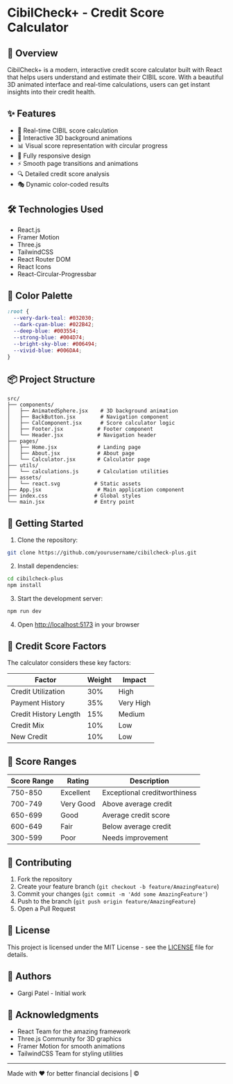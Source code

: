 # CibilCheck+ - Credit Score Calculator



## 🌟 Overview

CibilCheck+ is a modern, interactive credit score calculator built with React that helps users understand and estimate their CIBIL score. With a beautiful 3D animated interface and real-time calculations, users can get instant insights into their credit health.

## ✨ Features

- 🎯 Real-time CIBIL score calculation
- 🎨 Interactive 3D background animations
- 📊 Visual score representation with circular progress
- 📱 Fully responsive design
- ⚡ Smooth page transitions and animations
- 🔍 Detailed credit score analysis
- 🎭 Dynamic color-coded results

## 🛠️ Technologies Used

- React.js
- Framer Motion
- Three.js
- TailwindCSS
- React Router DOM
- React Icons
- React-Circular-Progressbar

## 🎨 Color Palette

```css
:root {
  --very-dark-teal: #032030;
  --dark-cyan-blue: #022B42;
  --deep-blue: #003554;
  --strong-blue: #004D74;
  --bright-sky-blue: #006494;
  --vivid-blue: #006DA4;
}
```

## 📦 Project Structure

```
src/
├── components/
│   ├── AnimatedSphere.jsx    # 3D background animation
│   ├── BackButton.jsx        # Navigation component
│   ├── CalComponent.jsx      # Score calculator logic
│   ├── Footer.jsx           # Footer component
│   └── Header.jsx           # Navigation header
├── pages/
│   ├── Home.jsx             # Landing page
│   ├── About.jsx            # About page
│   └── Calculator.jsx       # Calculator page
├── utils/
│   └── calculations.js      # Calculation utilities
├── assets/
│   └── react.svg           # Static assets
├── App.jsx                  # Main application component
├── index.css               # Global styles
└── main.jsx                # Entry point
```

## 🚀 Getting Started

1. Clone the repository:
```bash
git clone https://github.com/yourusername/cibilcheck-plus.git
```

2. Install dependencies:
```bash
cd cibilcheck-plus
npm install
```

3. Start the development server:
```bash
npm run dev
```

4. Open [http://localhost:5173](http://localhost:5173) in your browser

## 📱 Credit Score Factors

The calculator considers these key factors:

| Factor | Weight | Impact |
|--------|---------|--------|
| Credit Utilization | 30% | High |
| Payment History | 35% | Very High |
| Credit History Length | 15% | Medium |
| Credit Mix | 10% | Low |
| New Credit | 10% | Low |

## 🎯 Score Ranges

| Score Range | Rating | Description |
|-------------|--------|-------------|
| 750-850 | Excellent | Exceptional creditworthiness |
| 700-749 | Very Good | Above average credit |
| 650-699 | Good | Average credit score |
| 600-649 | Fair | Below average credit |
| 300-599 | Poor | Needs improvement |

## 🤝 Contributing

1. Fork the repository
2. Create your feature branch (`git checkout -b feature/AmazingFeature`)
3. Commit your changes (`git commit -m 'Add some AmazingFeature'`)
4. Push to the branch (`git push origin feature/AmazingFeature`)
5. Open a Pull Request

## 📄 License

This project is licensed under the MIT License - see the [LICENSE](LICENSE) file for details.

## 👥 Authors

- Gargi Patel - Initial work

## 🙏 Acknowledgments

- React Team for the amazing framework
- Three.js Community for 3D graphics
- Framer Motion for smooth animations
- TailwindCSS Team for styling utilities

---
Made with ❤️ for better financial decisions | ©